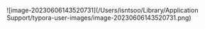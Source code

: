 ![image-20230606143520731](/Users/isntsoo/Library/Application Support/typora-user-images/image-20230606143520731.png)
